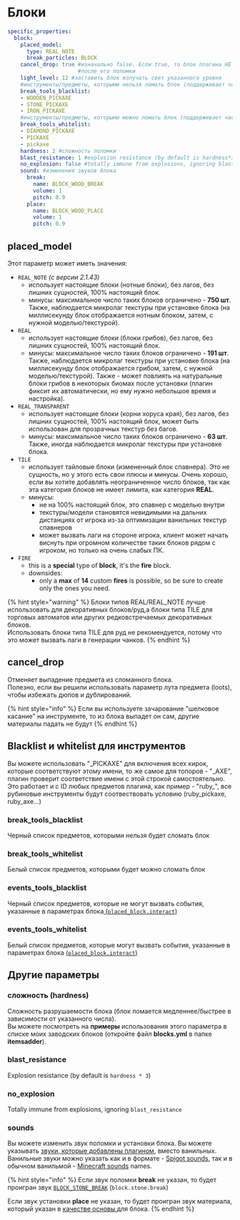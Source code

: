 # Блоки

```yaml
specific_properties:
  block:
    placed_model:
      type: REAL_NOTE
      break_particles: BLOCK
    cancel_drop: true #изначально false. Если true, то блок плагина НЕ будет выбрасывать никаких предметов 
                      #после его поломки
    light_level: 12 #заставить блок излучать свет указанного уровня
    #инструменты/предметы, которыми нельзя ломать блок (поддерживает частичные имена предметов/предметов плагина)
    break_tools_blacklist:
    - WOODEN_PICKAXE
    - STONE_PICKAXE
    - IRON_PICKAXE
    #инструменты/предметы, которыми можно ломать блок (поддерживает частичные имена предметов/предметов плагина)
    break_tools_whitelist:
    - DIAMOND_PICKAXE
    - PICKAXE
    - pickaxe
    hardness: 2 #сложность поломки
    blast_resistance: 1 #explosion resistance (by default is hardness*3)
    no_explosion: false #totally immune from explosions, ignoring blast_resistance
    sound: #изменения звуков блока
      break:
        name: BLOCK_WOOD_BREAK
        volume: 1
        pitch: 0.9
      place:
        name: BLOCK_WOOD_PLACE
        volume: 1
        pitch: 0.9
```

## placed\_model

Этот параметр может иметь значения:

* `REAL_NOTE` _\(с версии 2.1.43\)_  
  * использует настоящие блоки \(нотные блоки\), без лагов, без лишних сущностей, 100% настоящий блок.
  * минусы: максимальное число таких блоков ограничено - **750 шт**. Также, наблюдается микролаг текстуры при установке блока \(на миллисекунду блок отображается нотным блоком, затем, с нужной моделью/текстурой\). 
* `REAL`
  * использует настоящие блоки \(блоки грибов\), без лагов, без лишних сущностей, 100% настоящий блок.
  * минусы: максимальное число таких блоков ограничено - **191 шт**. Также, наблюдается микролаг текстуры при установке блока \(на миллисекунду блок отображается грибом, затем, с нужной моделью/текстурой\). Также - может повлиять на натуральные блоки грибов в некоторых биомах после установки \(плагин фиксит их автоматически, но ему нужно небольшое время и настройка\).
* `REAL_TRANSPARENT`
  * использует настоящие блоки \(корни хоруса края\), без лагов, без лишних сущностей, 100% настоящий блок, может быть использован для прозрачных текстур без багов. 
  * минусы: максимальное число таких блоков ограничено - **63 шт**. Также, иногда наблюдается микролаг текстуры при установке блока.
* `TILE`
  * использует тайловые блоки \(измененный блок спавнера\). Это не сущность, но у этого есть свои плюсы и минусы. Очень хорошо, если вы хотите добавлять неограниченное число блоков, так как эта категория блоков не имеет лимита, как категория **REAL**.
  * минусы:
    * не на 100% настоящий блок, это спавнер с моделью внутри
    * текстуры/модели становятся невидимыми на дальних дистанциях от игрока из-за оптимизации ванильных текстур спавнеров
    * может вызвать лаги на стороне игрока, клиент может начать виснуть при огромном количестве таких блоков рядом с игроком, но только на очень слабых ПК.
* `FIRE`
  * this is a **special** type of **block**, it's the **fire** block.
  * downsides: 
    * only a **max** of **14** custom **fires** is possible, so be sure to create only the ones you need.

{% hint style="warning" %}
Блоки типов REAL/REAL\_NOTE лучше использовать для декоративных блоков/руд,а блоки типа TILE для торговых автоматов или других редковстречаемых декоративных блоков.  
Использовать блоки типа TILE для руд не рекомендуется, потому что это может вызвать лаги в генерации чанков.
{% endhint %}

## cancel\_drop

Отменяет выпадение предмета из сломанного блока.  
Полезно, если вы решили использовать параметр лута предмета \(loots\), чтобы избежать дюпов и дублирований.

{% hint style="info" %}
Если вы используете зачарование "шелковое касание" на инструменте, то из блока выпадет он сам, другие материалы падать не будут
{% endhint %}

## Blacklist и whitelist для инструментов

Вы можете использовать "\_PICKAXE" для включения всех кирок, которые соответствуют этому имени, то же самое для топоров - "\_AXE", плагин проверит соответствие имени с этой строкой самостоятельно.  
Это работает и с ID любых предметов плагина, как пример - "ruby\_", все рубиновые инструменты будут соотвествовать условию \(ruby\_pickaxe, ruby\_axe...\)

### break\_tools\_blacklist

Черный список предметов, которыми нельзя будет сломать блок

### break\_tools\_whitelist

Белый список предметов, которыми будет можно сломать блок

### events\_tools\_blacklist

Черный список предметов, которые не могут вызвать события, указанные в параметрах блока[ \(`placed_block.interact`\)](../events/#list-of-events)

### events\_tools\_whitelist

Белый список предметов, которые могут вызвать события, указанные в параметрах блока [\(`placed_block.interact`\)](../events/#list-of-events)

## Другие параметры

### сложность \(hardness\)

Сложность разрушаемости блока \(блок ломается медленнее/быстрее в зависимости от указанного числа\).  
Вы можете посмотреть на **примеры** использования этого параметра в списке моих заводских блоков \(откройте файл **blocks.yml** в папке **itemsadder**\).

### blast\_resistance

Explosion resistance \(by default is `hardness * 3`\)

### no\_explosion

Totally immune from explosions, ignoring `blast_resistance`

### sounds

Вы можете изменить звук поломки и установки блока. Вы можете указывать [звуки, которые добавлены плагином](../../sounds/), вместо ванильных.  
Ванильные звуки можно указать как и в формате - [Spigot sounds](https://hub.spigotmc.org/javadocs/spigot/org/bukkit/Sound.html), так и в обычном ванильмой - [Minecraft sounds](https://www.digminecraft.com/lists/sound_list_pc.php) names.

{% hint style="info" %}
Если звук поломки **break** не указан, то будет проигран звук [`BLOCK_STONE_BREAK`](https://hub.spigotmc.org/javadocs/spigot/org/bukkit/Sound.html#BLOCK_STONE_BREAK) \(`block.stone.break`\)

Если звук установки **place** не указан, то будет проигран звук материала, который указан в [качестве основы ](../resource/) для блока.
{% endhint %}

